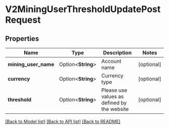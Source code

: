 # V2MiningUserThresholdUpdatePostRequest

## Properties

Name | Type | Description | Notes
------------ | ------------- | ------------- | -------------
**mining_user_name** | Option<**String**> | Account name | [optional]
**currency** | Option<**String**> | Currency type | [optional]
**threshold** | Option<**String**> | Please use values as defined by the website | [optional]

[[Back to Model list]](../README.md#documentation-for-models) [[Back to API list]](../README.md#documentation-for-api-endpoints) [[Back to README]](../README.md)


